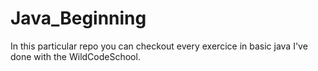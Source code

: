 # Java_Beginning
In this particular repo you can checkout every exercice in basic java I've done with the WildCodeSchool.
